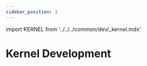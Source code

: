 ```yaml
---
sidebar_position: 3
---
```


import KERNEL from '../../../common/dev/\_kernel.mdx'

# Kernel Development

<KERNEL model="Radxa ROCK 5 ITX" soc="rk3588" />
